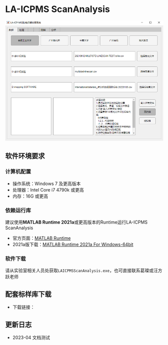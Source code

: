 # LA-ICPMS ScanAnalysis

![软件截图](/img/mapping-software.png)

## 软件环境要求

### 计算机配置

- 操作系统：Windows 7 及更高版本
- 处理器：Intel Core i7 4790k 或更高
- 内存：16G 或更高

### 依赖运行库

建议使用**MATLAB Runtime 2021a**或更高版本的Runtime运行LA-ICPMS ScanAnalysis

- 官方页面：[MATLAB Runtime](https://ww2.mathworks.cn/products/compiler/matlab-runtime.html)
- 2021a版下载：[MATLAB Runtime 2021a For Windows-64bit](https://ssd.mathworks.com/supportfiles/downloads/R2021a/Release/8/deployment_files/installer/complete/win64/MATLAB_Runtime_R2021a_Update_8_win64.zip)

### 软件下载

请从实验室相关人员处获取`LAICPMSScanAnalysis.exe`，也可直接联系葛璨或汪方跃老师

## 配套标样库下载

- 下载链接：

## 更新日志

- 2023-04 文档测试